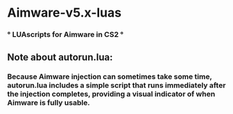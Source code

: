 
# Aimware-v5.x-luas 

                                  
### ° **LUAscripts for Aimware in CS2** °


## Note about autorun.lua: 
### Because Aimware injection can sometimes take some time, autorun.lua includes a simple script that runs immediately after the injection completes, providing a visual indicator of when Aimware is fully usable.

